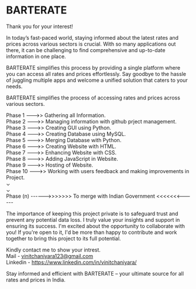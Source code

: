 # BARTERATE
Thank you for your interest! 

In today’s fast-paced world, staying informed about the latest rates and prices across various sectors is crucial. With so many applications out there, it can be challenging to find comprehensive and up-to-date information in one place.

BARTERATE simplifies this process by providing a single platform where you can access all rates and prices effortlessly. Say goodbye to the hassle of juggling multiple apps and welcome a unified solution that caters to your needs.

BARTERATE simplifies the process of accessing rates and prices across various sectors.

Phase 1 --->> Gathering all Information.  
Phase 2 --->> Managing information with github prject management.  
Phase 3 --->> Creating GUI using Python.  
Phase 4 --->> Creating Database using MySQL.    
Phase 5 --->> Merging Database with Python.    
Phase 6 --->> Creating Website with HTML.  
Phase 7 --->> Enhancing Website with CSS.  
Phase 8 --->> Adding JavaScript in Website.  
Phase 9 --->> Hosting of Website.  
Phase 10 --->> Working with users feedback and making improvements in Project.   
⌄  
⌄  
Phase (n) ------>>>>>>> To merge with Indian Government <<<<<<<------  

The importance of keeping this project private is to safeguard trust and prevent any potential data loss.
I truly value your insights and support in ensuring its success. 
I'm excited about the opportunity to collaborate with you! If you're open to it, I'd be more than happy to contribute and work together to bring this project to its full potential.

Kindly contact me to show your intrest.  
Mail - vinitchaniyara123@gmail.com  
Linkedin - https://www.linkedin.com/in/vinitchaniyara/  

Stay informed and efficient with BARTERATE – your ultimate source for all rates and prices in India.
